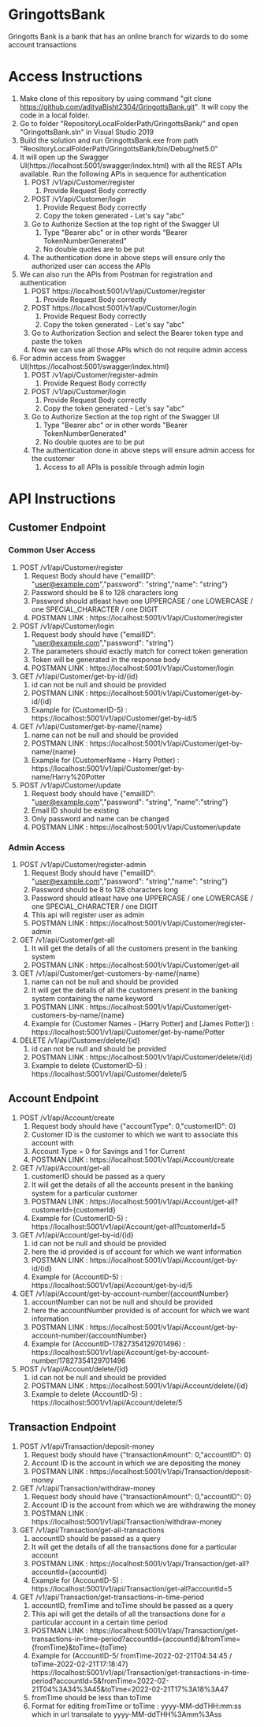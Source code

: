# GringottsBank
Gringotts Bank is a bank that has an online branch for wizards to do some account transactions

# Access Instructions
1. Make clone of this repository by using command "git clone https://github.com/adityaBisht2304/GringottsBank.git". It will copy the code in a local folder.
2. Go to folder "RepositoryLocalFolderPath/GringottsBank/" and open "GringottsBank.sln" in Visual Studio 2019
3. Build the solution and run GringottsBank.exe from path "ReositoryLocalFolderPath/GringottsBank/bin/Debug/net5.0"
4. It will open up the Swagger UI(https://localhost:5001/swagger/index.html) with all the REST APIs available. Run the following APIs in sequence for authentication
   1. POST /v1/api/Customer/register 
      1. Provide Request Body correctly
   2. POST /v1/api/Customer/login 
      1. Provide Request Body correctly
      2. Copy the token generated - Let's say "abc"
   3. Go to Authorize Section at the top right of the Swagger UI
      1. Type "Bearer abc" or in other words "Bearer TokenNumberGenerated"
      2. No double quotes are to be put
   4. The authentication done in above steps will ensure only the authorized user can access the APIs
5. We can also run the APis from Postman for registration and authentication
   1. POST https://localhost:5001/v1/api/Customer/register 
      1. Provide Request Body correctly
   2. POST https://localhost:5001/v1/api/Customer/login
      1. Provide Request Body correctly
      2. Copy the token generated - Let's say "abc"
   3. Go to Authorization Section and select the Bearer token type and paste the token
   4. Now we can use all those APIs which do not require admin access
6. For admin access from Swagger UI(https://localhost:5001/swagger/index.html)
   1. POST /v1/api/Customer/register-admin
      1. Provide Request Body correctly
   2. POST /v1/api/Customer/login 
      1. Provide Request Body correctly
      2. Copy the token generated - Let's say "abc"
   3. Go to Authorize Section at the top right of the Swagger UI
      1. Type "Bearer abc" or in other words "Bearer TokenNumberGenerated"
      2. No double quotes are to be put
   4. The authentication done in above steps will ensure admin access for the customer
      1. Access to all APIs is possible through admin login

# API Instructions
## Customer Endpoint
### Common User Access
1. POST /v1/api/Customer/register
   1. Request Body should have {"emailID": "user@example.com","password": "string","name": "string"}
   2. Password should be 8 to 128 characters long
   3. Password should atleast have one UPPERCASE / one LOWERCASE / one SPECIAL_CHARACTER / one DIGIT
   4. POSTMAN LINK : https://localhost:5001/v1/api/Customer/register
2. POST /v1/api/Customer/login
   1. Request body should have {"emailID": "user@example.com","password": "string"}
   2. The parameters should exactly match for correct token generation
   3. Token will be generated in the response body
   4. POSTMAN LINK : https://localhost:5001/v1/api/Customer/login
3. GET /v1/api/Customer/get-by-id/{id}
   1. id can not be null and should be provided
   2. POSTMAN LINK : https://localhost:5001/v1/api/Customer/get-by-id/{id}
   3. Example for (CustomerID-5) : https://localhost:5001/v1/api/Customer/get-by-id/5
4. GET /v1/api/Customer/get-by-name/{name}
   1. name can not be null and should be provided
   2. POSTMAN LINK : https://localhost:5001/v1/api/Customer/get-by-name/{name}
   3. Example for (CustomerName - Harry Potter) : https://localhost:5001/v1/api/Customer/get-by-name/Harry%20Potter
6. POST /v1/api/Customer/update
   1. Request body should have {"emailID": "user@example.com","password": "string", "name":"string"}
   2. Email ID should be existing
   3. Only password and name can be changed
   5. POSTMAN LINK : https://localhost:5001/v1/api/Customer/update

### Admin Access
1. POST /v1/api/Customer/register-admin
   1. Request Body should have {"emailID": "user@example.com","password": "string","name": "string"}
   2. Password should be 8 to 128 characters long
   3. Password should atleast have one UPPERCASE / one LOWERCASE / one SPECIAL_CHARACTER / one DIGIT
   4. This api will register user as admin
   5. POSTMAN LINK : https://localhost:5001/v1/api/Customer/register-admin
2. GET /v1/api/Customer/get-all
   1. It will get the details of all the customers present in the banking system
   2. POSTMAN LINK : https://localhost:5001/v1/api/Customer/get-all
4. GET /v1/api/Customer/get-customers-by-name/{name}
   1. name can not be null and should be provided
   2. It will get the details of all the customers present in the banking system containing the name keyword
   3. POSTMAN LINK : https://localhost:5001/v1/api/Customer/get-customers-by-name/{name}
   4. Example for (Customer Names - [Harry Potter] and [James Potter]) : https://localhost:5001/v1/api/Customer/get-by-name/Potter
5. DELETE /v1/api/Customer/delete/{id}
   1. id can not be null and should be provided
   2. POSTMAN LINK : https://localhost:5001/v1/api/Customer/delete/{id}
   3. Example to delete (CustomerID-5) : https://localhost:5001/v1/api/Customer/delete/5

## Account Endpoint
1. POST /v1/api/Account/create
   1. Request body should have {"accountType": 0,"customerID": 0}
   2. Customer ID is the customer to which we want to associate this account with
   3. Account Type = 0 for Savings and 1 for Current
   4. POSTMAN LINK : https://localhost:5001/v1/api/Account/create
2. GET /v1/api/Account/get-all
   1. customerID should be passed as a query
   2. It will get the details of all the accounts present in the banking system for a particular customer
   3. POSTMAN LINK : https://localhost:5001/v1/api/Account/get-all?customerId={customerId}
   4. Example for (CustomerID-5) :  https://localhost:5001/v1/api/Account/get-all?customerId=5
3. GET /v1/api/Account/get-by-id/{id}
   1. id can not be null and should be provided
   2. here the id provided is of account for which we want information
   3. POSTMAN LINK : https://localhost:5001/v1/api/Account/get-by-id/{id}
   4. Example for (AccountID-5) : https://localhost:5001/v1/api/Account/get-by-id/5
4. GET /v1/api/Account/get-by-account-number/{accountNumber}
   1. accountNumber can not be null and should be provided
   2. here the accountNumber provided is of account for which we want information
   3. POSTMAN LINK : https://localhost:5001/v1/api/Account/get-by-account-number/{accountNumber}
   4. Example for (AccountID-17827354129701496) : https://localhost:5001/v1/api/Account/get-by-account-number/17827354129701496
5. POST /v1/api/Account/delete/{id}
   1. id can not be null and should be provided
   2. POSTMAN LINK : https://localhost:5001/v1/api/Account/delete/{id}
   3. Example to delete (AccountID-5) : https://localhost:5001/v1/api/Account/delete/5

## Transaction Endpoint
1. POST /v1/api/Transaction/deposit-money
   1. Request body should have {"transactionAmount": 0,"accountID": 0}
   2. Account ID is the account in which we are depositing the money
   3. POSTMAN LINK : https://localhost:5001/v1/api/Transaction/deposit-money
2. GET /v1/api/Transaction/withdraw-money
   1. Request body should have {"transactionAmount": 0,"accountID": 0}
   2. Account ID is the account from which we are withdrawing the money
   3. POSTMAN LINK : https://localhost:5001/v1/api/Transaction/withdraw-money
3. GET /v1/api/Transaction/get-all-transactions
   1. accountID should be passed as a query
   2. It will get the details of all the transactions done for a particular account
   3. POSTMAN LINK : https://localhost:5001/v1/api/Transaction/get-all?accountId={accountId}
   4. Example for (AccountID-5) :  https://localhost:5001/v1/api/Transaction/get-all?accountId=5
4. GET /v1/api/Transaction/get-transactions-in-time-period
   1. accountID, fromTime and toTime should be passed as a query
   2. This api will get the details of all the transactions done for a particular account in a certain time period
   3. POSTMAN LINK : https://localhost:5001/v1/api/Transaction/get-transactions-in-time-period?accountId={accountId}&fromTime={fromTime}&toTime={toTime}
   4. Example for (AccountID-5/ fromTime-2022-02-21T04:34:45 / toTime-2022-02-21T17:18:47) 
      https://localhost:5001/v1/api/Transaction/get-transactions-in-time-period?accountId=5&fromTime=2022-02-21T04%3A34%3A45&toTime=2022-02-21T17%3A18%3A47
   5. fromTime should be less than toTime
   6. Format for editing fromTime or toTime : yyyy-MM-ddTHH:mm:ss which in url transalate to yyyy-MM-ddTHH%3Amm%3Ass
